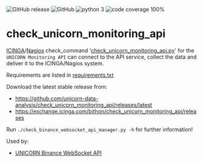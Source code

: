 ![GitHub release](https://img.shields.io/github/release/unicorn-data-analysis/check_unicorn_monitoring_api.svg) 
![GitHub](https://img.shields.io/github/license/unicorn-data-analysis/check_unicorn_monitoring_api.svg?color=blue) 
![python 3](https://img.shields.io/badge/python-3-blue.svg)
![code coverage 100%](https://img.shields.io/badge/coverage-100%25-brightgreen.svg) 

# check_unicorn_monitoring_api

[ICINGA](https://icinga.com)/[Nagios](https://www.nagios.com) check_command 
'[check_unicorn_monitoring_api.py](https://github.com/unicorn-data-analysis/check_unicorn_monitoring_api)' for the 
`UNICORN Monitoring API` can connect to the API service, collect the data and deliver it to the ICINGA/Nagios system.

Requirements are listed in 
[requirements.txt](https://github.com/unicorn-data-analysis/check_unicorn_monitoring_api/blob/master/requirements.txt)

Download the latest stable release from:
- https://github.com/unicorn-data-analysis/check_unicorn_monitoring_api/releases/latest
- https://exchange.icinga.com/bithon/check_unicorn_monitoring_api/releases

Run `./check_binance_websocket_api_manager.py -h` for further information!

Used by:
- [UNICORN Binance WebSocket API](https://github.com/unicorn-data-analysis/unicorn-binance-websocket-api)
